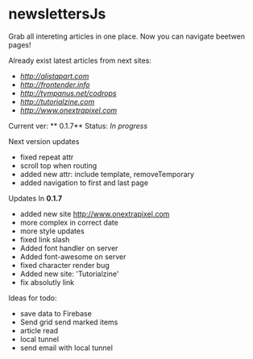#  newslettersJs

Grab all intereting articles in one place. Now you can navigate beetwen pages!

Already exist latest articles from next sites:

* *http://alistapart.com*
* *http://frontender.info*
* *http://tympanus.net/codrops*
* *http://tutorialzine.com*
* *http://www.onextrapixel.com*

Current ver: ** 0.1.7** Status: *In progress*

Next version updates

* fixed repeat attr
* scroll top when routing
* added new attr: include template, removeTemporary
* added navigation to first and last page

Updates In **0.1.7**

* added new site http://www.onextrapixel.com
* more complex in correct date
* more style updates
* fixed link slash
* Added font handler on server
* Added font-awesome on server
* fixed character render bug
* Added new site: 'Tutorialzine'
* fix absolutly link

Ideas for todo:

* save data to Firebase
* Send grid send marked items
* article read
* local tunnel
* send email with local tunnel
